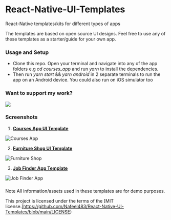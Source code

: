 # React-Native-UI-Templates

React-Native templates/kits for different types of apps

The templates are based on open source UI designs.
Feel free to use any of these templates as a starter/guide for your own app.

### Usage and Setup
- Clone this repo. Open your terminal and navigate into any of the app folders e.g *cd courses_app* and run *yarn* to install the dependencies.
- Then run *yarn start* && *yarn android* in 2 separate terminals to run the app on an Android device. You could also run on iOS simulator too 


### Want to support my work?
<a href="https://patreon.com/Medii740"><img src="https://img.shields.io/badge/Patreon-Support-FF424D?logo=patreon" /></a>

### Screenshots

1. **[Courses App UI Template](https://github.com/Nafeel483/React-Native-UI-Templates/tree/main/courses_app)**

![Courses App](https://imgur.com/0SwpgSK.png)

2. **[Furniture Shop UI Template](https://github.com/Nafeel483/React-Native-UI-Templates/tree/main/furniture_shop)**

![Furniture Shop](https://imgur.com/9AAcro8.png)

3. **[Job Finder App Template](https://github.com/Nafeel483/React-Native-UI-Templates/tree/main/job_finder_app)**

![Job Finder App](https://imgur.com/k97p2rx.png)

###
Note
All information/assets used in these templates are for demo purposes.

This project is licensed under the terms of the [MIT license.]https://github.com/Nafeel483/React-Native-UI-Templates/blob/main/LICENSE)
